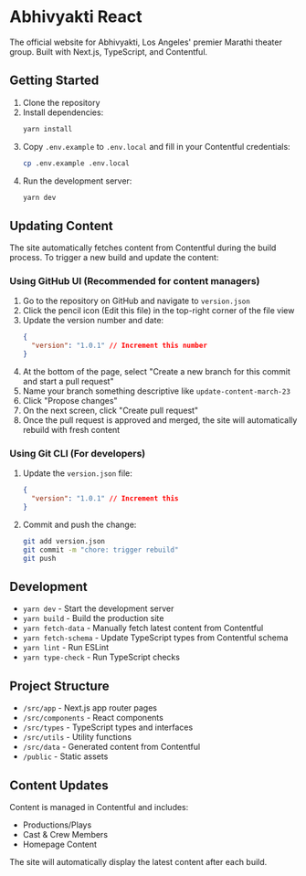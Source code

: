 # Abhivyakti React

The official website for Abhivyakti, Los Angeles' premier Marathi theater group. Built with Next.js, TypeScript, and Contentful.

## Getting Started

1. Clone the repository
2. Install dependencies:
   ```bash
   yarn install
   ```
3. Copy `.env.example` to `.env.local` and fill in your Contentful credentials:
   ```bash
   cp .env.example .env.local
   ```
4. Run the development server:
   ```bash
   yarn dev
   ```

## Updating Content

The site automatically fetches content from Contentful during the build process. To trigger a new build and update the content:

### Using GitHub UI (Recommended for content managers)

1. Go to the repository on GitHub and navigate to `version.json`
2. Click the pencil icon (Edit this file) in the top-right corner of the file view
3. Update the version number and date:
   ```json
   {
     "version": "1.0.1" // Increment this number
   }
   ```
4. At the bottom of the page, select "Create a new branch for this commit and start a pull request"
5. Name your branch something descriptive like `update-content-march-23`
6. Click "Propose changes"
7. On the next screen, click "Create pull request"
8. Once the pull request is approved and merged, the site will automatically rebuild with fresh content

### Using Git CLI (For developers)

1. Update the `version.json` file:
   ```json
   {
     "version": "1.0.1" // Increment this
   }
   ```
2. Commit and push the change:
   ```bash
   git add version.json
   git commit -m "chore: trigger rebuild"
   git push
   ```

## Development

- `yarn dev` - Start the development server
- `yarn build` - Build the production site
- `yarn fetch-data` - Manually fetch latest content from Contentful
- `yarn fetch-schema` - Update TypeScript types from Contentful schema
- `yarn lint` - Run ESLint
- `yarn type-check` - Run TypeScript checks

## Project Structure

- `/src/app` - Next.js app router pages
- `/src/components` - React components
- `/src/types` - TypeScript types and interfaces
- `/src/utils` - Utility functions
- `/src/data` - Generated content from Contentful
- `/public` - Static assets

## Content Updates

Content is managed in Contentful and includes:

- Productions/Plays
- Cast & Crew Members
- Homepage Content

The site will automatically display the latest content after each build.
